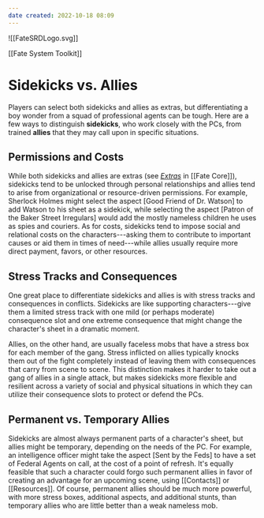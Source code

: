 ```yaml
---
date created: 2022-10-18 08:09
---
```


![[FateSRDLogo.svg]]

[[Fate System Toolkit]]

# Sidekicks vs. Allies

Players can select both sidekicks and allies as extras, but
differentiating a boy wonder from a squad of professional agents can be
tough. Here are a few ways to distinguish **sidekicks**, who work
closely with the PCs, from trained **allies** that they may call upon in
specific situations.

## Permissions and Costs

While both sidekicks and allies are extras (see
_[Extras](https://fate-core/extras/index.html)_ in [[Fate Core]]), sidekicks
tend to be unlocked through personal relationships and allies tend to
arise from organizational or resource-driven permissions. For example,
Sherlock Holmes might select the aspect [Good Friend of Dr.
Watson] to add Watson to his sheet as a sidekick, while
selecting the aspect [Patron of the Baker Street Irregulars]
would add the mostly nameless children he uses as spies and couriers. As
for costs, sidekicks tend to impose social and relational costs on the
characters---asking them to contribute to important causes or aid them
in times of need---while allies usually require more direct payment,
favors, or other resources.

## Stress Tracks and Consequences

One great place to differentiate sidekicks and allies is with stress
tracks and consequences in conflicts. Sidekicks are like supporting
characters---give them a limited stress track with one mild (or perhaps
moderate) consequence slot and one extreme consequence that might change
the character's sheet in a dramatic moment.

Allies, on the other hand, are usually faceless mobs that have a stress
box for each member of the gang. Stress inflicted on allies typically
knocks them out of the fight completely instead of leaving them with
consequences that carry from scene to scene. This distinction makes it
harder to take out a gang of allies in a single attack, but makes
sidekicks more flexible and resilient across a variety of social and
physical situations in which they can utilize their consequence slots to
protect or defend the PCs.

## Permanent vs. Temporary Allies

Sidekicks are almost always permanent parts of a character's sheet, but
allies might be temporary, depending on the needs of the PC. For
example, an intelligence officer might take the aspect [Sent by the
Feds] to have a set of Federal Agents on call, at the cost of a
point of refresh. It's equally feasible that such a character could
forgo such permanent allies in favor of creating an advantage for an
upcoming scene, using [[Contacts]] or [[Resources]]. Of course, permanent allies
should be much more powerful, with more stress boxes, additional
aspects, and additional stunts, than temporary allies who are little
better than a weak nameless mob.


